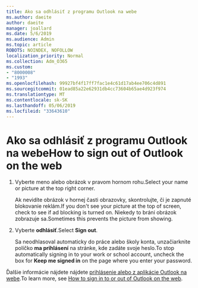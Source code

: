 ```yaml
---
title: Ako sa odhlásiť z programu Outlook na webe
ms.author: daeite
author: daeite
manager: joallard
ms.date: 5/6/2019
ms.audience: Admin
ms.topic: article
ROBOTS: NOINDEX, NOFOLLOW
localization_priority: Normal
ms.collection: Adm_O365
ms.custom:
- "8000008"
- "1993"
ms.openlocfilehash: 99927bf4f17ff7fac1e4c61d17ab4ee706c4d891
ms.sourcegitcommit: 01ead85a22e62931db4cc73604b65ae4d923f974
ms.translationtype: MT
ms.contentlocale: sk-SK
ms.lasthandoff: 05/06/2019
ms.locfileid: "33643610"
---
```

# <a name="how-to-sign-out-of-outlook-on-the-web"></a><span data-ttu-id="76ff2-102">Ako sa odhlásiť z programu Outlook na webe</span><span class="sxs-lookup"><span data-stu-id="76ff2-102">How to sign out of Outlook on the web</span></span>

1. <span data-ttu-id="76ff2-103">Vyberte meno alebo obrázok v pravom hornom rohu.</span><span class="sxs-lookup"><span data-stu-id="76ff2-103">Select your name or picture at the top right corner.</span></span>
    
    <span data-ttu-id="76ff2-104">Ak nevidíte obrázok v hornej časti obrazovky, skontrolujte, či je zapnuté blokovanie reklám.</span><span class="sxs-lookup"><span data-stu-id="76ff2-104">If you don't see your picture at the top of screen, check to see if ad blocking is turned on.</span></span> <span data-ttu-id="76ff2-105">Niekedy to bráni obrázok zobrazuje sa.</span><span class="sxs-lookup"><span data-stu-id="76ff2-105">Sometimes this prevents the picture from showing.</span></span>
    
2. <span data-ttu-id="76ff2-106">Vyberte **odhlásiť**.</span><span class="sxs-lookup"><span data-stu-id="76ff2-106">Select **Sign out**.</span></span> 
    
    <span data-ttu-id="76ff2-107">Sa neodhlasoval automaticky do práce alebo školy konta, unzačiarknite políčko **ma prihlásení** na stránke, kde zadáte svoje heslo.</span><span class="sxs-lookup"><span data-stu-id="76ff2-107">To stop automatically signing in to your work or school account, uncheck the box for **Keep me signed in** on the page where you enter your password.</span></span> 
    
<span data-ttu-id="76ff2-108">Ďalšie informácie nájdete nájdete [prihlásenie alebo z aplikácie Outlook na webe](https://support.office.com/article/763fab4d-0138-4814-b450-37fc286bcb79).</span><span class="sxs-lookup"><span data-stu-id="76ff2-108">To learn more, see [How to sign in to or out of Outlook on the web](https://support.office.com/article/763fab4d-0138-4814-b450-37fc286bcb79).</span></span>